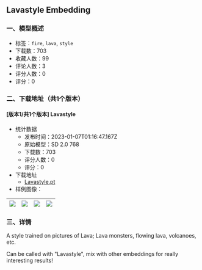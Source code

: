 ## Lavastyle Embedding
### 一、模型概述

- 标签：`fire`, `lava`, `style`
- 下载数：703
- 收藏人数：99
- 评论人数：3
- 评分人数：0
- 评分：0

### 二、下载地址（共1个版本）

#### [版本1/共1个版本] Lavastyle

- 统计数据
  - 发布时间：2023-01-07T01:16:47.167Z
  - 原始模型：SD 2.0 768
  - 下载数：703
  - 评分人数：0
  - 评分：0
- 下载地址
  - [Lavastyle.pt](https://civitai.com/api/download/models/4466)
- 样例图像：

| <img src="https://image.civitai.com/xG1nkqKTMzGDvpLrqFT7WA/da9929c0-35e9-449e-a769-657745bc7200/width=450/30320.jpeg" /> | <img src="https://image.civitai.com/xG1nkqKTMzGDvpLrqFT7WA/005153e3-3a4b-46b4-1aa7-1288efdc0f00/width=450/30322.jpeg" /> | <img src="https://image.civitai.com/xG1nkqKTMzGDvpLrqFT7WA/e8ac6ec7-daa1-4e9d-4d84-7ffd440d3300/width=450/30321.jpeg" /> | <img src="https://image.civitai.com/xG1nkqKTMzGDvpLrqFT7WA/ee13294d-e064-4763-9bd0-3fd4c4727000/width=450/30324.jpeg" /> |
| ---- | ---- | ---- | ---- |


### 三、详情
<p>A style trained on pictures of Lava; Lava monsters, flowing lava, volcanoes, etc. </p><p></p><p>Can be called with "Lavastyle", mix with other embeddings for really interesting results! </p>